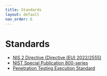 ```yaml
---
title: Standards
layout: default
nav_order: 6
---
```


# Standards

- [NIS 2 Directive (Directive (EU) 2022/2555)](https://eur-lex.europa.eu/eli/dir/2022/2555)
- [NIST Special Publication 800-series](https://csrc.nist.gov/publications/sp800)
- [Penetration Testing Execution Standard](http://www.pentest-standard.org)
